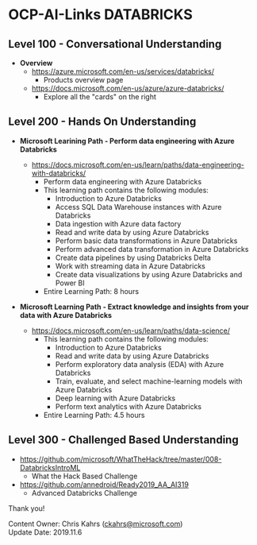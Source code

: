 # OCP-AI-Links DATABRICKS
## Level 100 - Conversational Understanding
* **Overview**
  * https://azure.microsoft.com/en-us/services/databricks/
    * Products overview page
  * https://docs.microsoft.com/en-us/azure/azure-databricks/
    * Explore all the "cards" on the right  


## Level 200 - Hands On Understanding
* **Microsoft Learining Path - Perform data engineering with Azure Databricks**
  * https://docs.microsoft.com/en-us/learn/paths/data-engineering-with-databricks/ 
    * Perform data engineering with Azure Databricks
    * This learning path contains the following modules:
      * Introduction to Azure Databricks
      * Access SQL Data Warehouse instances with Azure Databricks
      * Data ingestion with Azure data factory
      * Read and write data by using Azure Databricks
      * Perform basic data transformations in Azure Databricks
      * Perform advanced data transformation in Azure Databricks
      * Create data pipelines by using Databricks Delta
      * Work with streaming data in Azure Databricks
      * Create data visualizations by using Azure Databricks and Power BI 
    * Entire Learning Path: 8 hours
  
* **Microsoft Learning Path - Extract knowledge and insights from your data with Azure Databricks** 
  * https://docs.microsoft.com/en-us/learn/paths/data-science/
    * This learning path contains the following modules:
      * Introduction to Azure Databricks
      * Read and write data by using Azure Databricks
      * Perform exploratory data analysis (EDA) with Azure Databricks
      * Train, evaluate, and select machine-learning models with Azure Databricks
      * Deep learning with Azure Databricks
      * Perform text analytics with Azure Databricks
    * Entire Learning Path: 4.5 hours


## Level 300 - Challenged Based Understanding
* https://github.com/microsoft/WhatTheHack/tree/master/008-DatabricksIntroML
  * What the Hack Based Challenge
* https://github.com/annedroid/Ready2019_AA_AI319
  * Advanced Databricks Challenge


Thank you!

Content Owner: Chris Kahrs (ckahrs@microsoft.com)<br>
Update Date: 2019.11.6